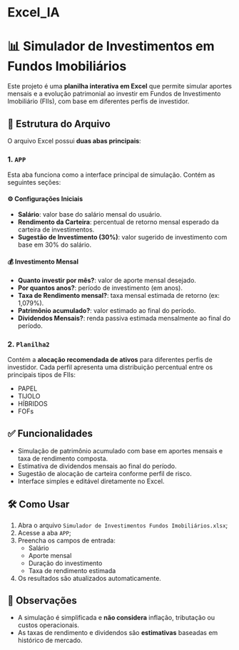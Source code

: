 # Excel_IA

# 📊 Simulador de Investimentos em Fundos Imobiliários

Este projeto é uma **planilha interativa em Excel** que permite simular aportes mensais e a evolução patrimonial ao investir em Fundos de Investimento Imobiliário (FIIs), com base em diferentes perfis de investidor.


## 📁 Estrutura do Arquivo

O arquivo Excel possui **duas abas principais**:

### 1. `APP`

Esta aba funciona como a interface principal de simulação. Contém as seguintes seções:

#### ⚙️ Configurações Iniciais
- **Salário**: valor base do salário mensal do usuário.  
- **Rendimento da Carteira**: percentual de retorno mensal esperado da carteira de investimentos.  
- **Sugestão de Investimento (30%)**: valor sugerido de investimento com base em 30% do salário.

#### 💰 Investimento Mensal
- **Quanto investir por mês?**: valor de aporte mensal desejado.  
- **Por quantos anos?**: período de investimento (em anos).  
- **Taxa de Rendimento mensal?**: taxa mensal estimada de retorno (ex: 1,079%).  
- **Patrimônio acumulado?**: valor estimado ao final do período.  
- **Dividendos Mensais?**: renda passiva estimada mensalmente ao final do período.


### 2. `Planilha2`

Contém a **alocação recomendada de ativos** para diferentes perfis de investidor. Cada perfil apresenta uma distribuição percentual entre os principais tipos de FIIs:

- PAPEL  
- TIJOLO  
- HÍBRIDOS  
- FOFs


## ✅ Funcionalidades

- Simulação de patrimônio acumulado com base em aportes mensais e taxa de rendimento composta.
- Estimativa de dividendos mensais ao final do período.
- Sugestão de alocação de carteira conforme perfil de risco.
- Interface simples e editável diretamente no Excel.


## 🛠️ Como Usar

1. Abra o arquivo `Simulador de Investimentos Fundos Imobiliários.xlsx`;
2. Acesse a aba `APP`;
3. Preencha os campos de entrada:
   - Salário
   - Aporte mensal
   - Duração do investimento
   - Taxa de rendimento estimada
4. Os resultados são atualizados automaticamente.


## 📌 Observações

- A simulação é simplificada e **não considera** inflação, tributação ou custos operacionais.
- As taxas de rendimento e dividendos são **estimativas** baseadas em histórico de mercado.
